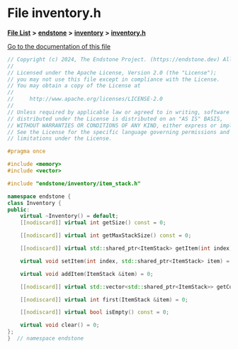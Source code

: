 

# File inventory.h

[**File List**](files.md) **>** [**endstone**](dir_6cf277b678674f97c7a2b6b3b2447b33.md) **>** [**inventory**](dir_d1e84b530b14f41e8b6f5ec1b5dee76c.md) **>** [**inventory.h**](inventory_8h.md)

[Go to the documentation of this file](inventory_8h.md)


```C++
// Copyright (c) 2024, The Endstone Project. (https://endstone.dev) All Rights Reserved.
//
// Licensed under the Apache License, Version 2.0 (the "License");
// you may not use this file except in compliance with the License.
// You may obtain a copy of the License at
//
//     http://www.apache.org/licenses/LICENSE-2.0
//
// Unless required by applicable law or agreed to in writing, software
// distributed under the License is distributed on an "AS IS" BASIS,
// WITHOUT WARRANTIES OR CONDITIONS OF ANY KIND, either express or implied.
// See the License for the specific language governing permissions and
// limitations under the License.

#pragma once

#include <memory>
#include <vector>

#include "endstone/inventory/item_stack.h"

namespace endstone {
class Inventory {
public:
    virtual ~Inventory() = default;
    [[nodiscard]] virtual int getSize() const = 0;

    [[nodiscard]] virtual int getMaxStackSize() const = 0;

    [[nodiscard]] virtual std::shared_ptr<ItemStack> getItem(int index) const = 0;

    virtual void setItem(int index, std::shared_ptr<ItemStack> item) = 0;

    virtual void addItem(ItemStack &item) = 0;

    [[nodiscard]] virtual std::vector<std::shared_ptr<ItemStack>> getContents() const = 0;

    [[nodiscard]] virtual int first(ItemStack &item) = 0;

    [[nodiscard]] virtual bool isEmpty() const = 0;

    virtual void clear() = 0;
};
}  // namespace endstone
```



